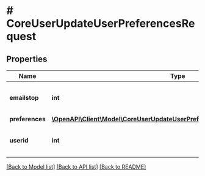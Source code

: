 # # CoreUserUpdateUserPreferencesRequest

## Properties

Name | Type | Description | Notes
------------ | ------------- | ------------- | -------------
**emailstop** | **int** | Enable or disable notifications for this user | [optional] [default to null]
**preferences** | [**\OpenAPI\Client\Model\CoreUserUpdateUserPreferencesRequestPreferencesInner[]**](CoreUserUpdateUserPreferencesRequestPreferencesInner.md) |  | [optional]
**userid** | **int** | id of the user, default to current user | [optional] [default to 0]

[[Back to Model list]](../../README.md#models) [[Back to API list]](../../README.md#endpoints) [[Back to README]](../../README.md)
